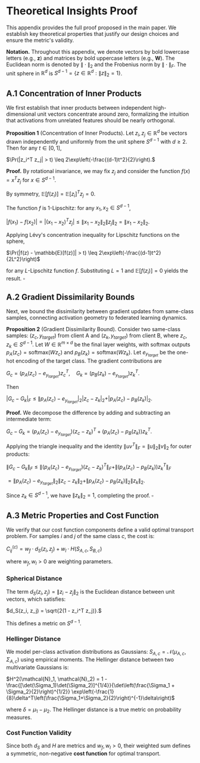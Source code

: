 # Theoretical Insights Proof

This appendix provides the full proof proposed in the main paper. We establish key theoretical properties that justify our design choices and ensure the metric's validity.

**Notation.** Throughout this appendix, we denote vectors by bold lowercase letters (e.g., **z**) and matrices by bold uppercase letters (e.g., **W**). The Euclidean norm is denoted by $\|\cdot\|_2$ and the Frobenius norm by $\|\cdot\|_F$. The unit sphere in $\mathbb{R}^d$ is $S^{d-1} = \{z \in \mathbb{R}^d : \|z\|_2 = 1\}$.

## A.1 Concentration of Inner Products

We first establish that inner products between independent high-dimensional unit vectors concentrate around zero, formalizing the intuition that activations from unrelated features should be nearly orthogonal.

**Proposition 1** (Concentration of Inner Products). Let $z_i, z_j \in \mathbb{R}^d$ be vectors drawn independently and uniformly from the unit sphere $S^{d-1}$ with $d \geq 2$. Then for any $t \in [0,1]$,

$\Pr(|z_i^T z_j| > t) \leq 2\exp\left(-\frac{(d-1)t^2}{2}\right).$

**Proof.** By rotational invariance, we may fix $z_j$ and consider the function $f(x) = x^T z_j$ for $x \in S^{d-1}$. 

By symmetry, $\mathbb{E}[f(z_i)] = \mathbb{E}[z_i]^T z_j = 0$.

The function $f$ is 1-Lipschitz: for any $x_1, x_2 \in S^{d-1}$,

$|f(x_1) - f(x_2)| = |(x_1 - x_2)^T z_j| \leq \|x_1 - x_2\|_2 \|z_j\|_2 = \|x_1 - x_2\|_2.$

Applying Lévy's concentration inequality for Lipschitz functions on the sphere,

$\Pr(|f(z) - \mathbb{E}[f(z)]| > t) \leq 2\exp\left(-\frac{(d-1)t^2}{2L^2}\right)$

for any $L$-Lipschitz function $f$. Substituting $L = 1$ and $\mathbb{E}[f(z_i)] = 0$ yields the result. $\square$

## A.2 Gradient Dissimilarity Bounds

Next, we bound the dissimilarity between gradient updates from same-class samples, connecting activation geometry to federated learning dynamics.

**Proposition 2** (Gradient Dissimilarity Bound). Consider two same-class samples: $(z_c, y_{target})$ from client A and $(z_k, y_{target})$ from client B, where $z_c, z_k \in S^{d-1}$. Let $W \in \mathbb{R}^{m \times d}$ be the final layer weights, with softmax outputs $p_A(z_c) = \text{softmax}(Wz_c)$ and $p_B(z_k) = \text{softmax}(Wz_k)$. Let $e_{y_{target}}$ be the one-hot encoding of the target class. The gradient contributions are

$G_c = (p_A(z_c) - e_{y_{target}})z_c^T, \quad G_k = (p_B(z_k) - e_{y_{target}})z_k^T.$

Then

$|G_c - G_k|_F \leq \|p_A(z_c) - e_{y_{target}}|_2 |z_c - z_k|_2 + |p_A(z_c) - p_B(z_k)|_2.$

**Proof.** We decompose the difference by adding and subtracting an intermediate term:

$G_c - G_k = (p_A(z_c) - e_{y_{target}})(z_c - z_k)^T + (p_A(z_c) - p_B(z_k))z_k^T.$

Applying the triangle inequality and the identity $\|uv^T\|_F = \|u\|_2 \|v\|_2$ for outer products:

$\|G_c - G_k\|_F \leq \|(p_A(z_c) - e_{y_{target}})(z_c - z_k)^T\|_F + \|(p_A(z_c) - p_B(z_k))z_k^T\|_F$

$= \|p_A(z_c) - e_{y_{target}}\|_2 \|z_c - z_k\|_2 + \|p_A(z_c) - p_B(z_k)\|_2 \|z_k\|_2.$

Since $z_k \in S^{d-1}$, we have $\|z_k\|_2 = 1$, completing the proof. $\square$

## A.3 Metric Properties and Cost Function

We verify that our cost function components define a valid optimal transport problem. For samples $i$ and $j$ of the same class $c$, the cost is:

$C_{ij}^{(c)} = w_f \cdot d_S(z_i, z_j) + w_l \cdot H(S_{A,c}, S_{B,c})$

where $w_f, w_l > 0$ are weighting parameters.

### Spherical Distance
The term $d_S(z_i, z_j) = \|z_i - z_j\|_2$ is the Euclidean distance between unit vectors, which satisfies:

$d_S(z_i, z_j) = \sqrt{2(1 - z_i^T z_j)}.$

This defines a metric on $S^{d-1}$.

### Hellinger Distance
We model per-class activation distributions as Gaussians: $S_{A,c} = \mathcal{N}(\mu_{A,c}, \Sigma_{A,c})$ using empirical moments. The Hellinger distance between two multivariate Gaussians is:

$H^2(\mathcal{N}_1, \mathcal{N}_2) = 1 - \frac{[\det(\Sigma_1)\det(\Sigma_2)]^{1/4}}{\det\left(\frac{\Sigma_1 + \Sigma_2}{2}\right)^{1/2}} \exp\left(-\frac{1}{8}\delta^T\left(\frac{\Sigma_1+\Sigma_2}{2}\right)^{-1}\delta\right)$

where $\delta = \mu_1 - \mu_2$. The Hellinger distance is a true metric on probability measures.

### Cost Function Validity
Since both $d_S$ and $H$ are metrics and $w_f, w_l > 0$, their weighted sum defines a symmetric, non-negative **cost function** for optimal transport.
